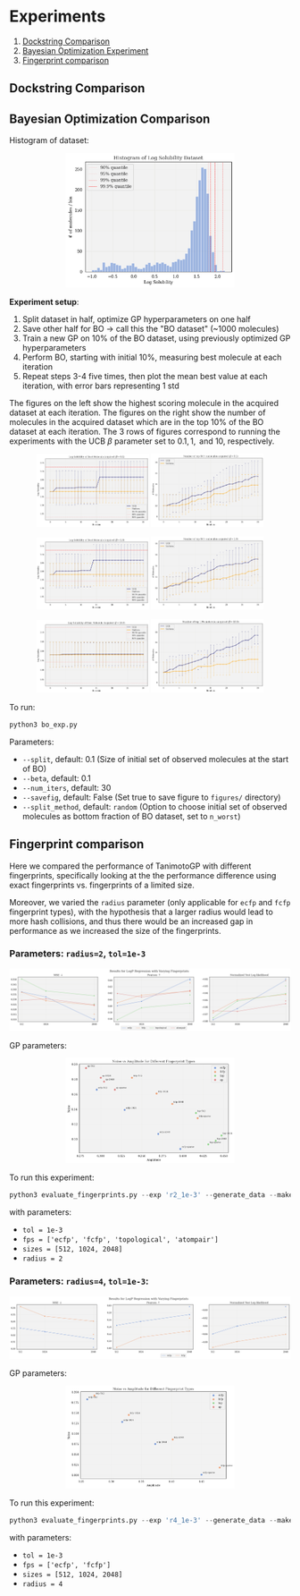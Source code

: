 # Experiments

1. [Dockstring Comparison](#dockstring-comparison)
2. [Bayesian Optimization Experiment](#bayesian-optimization-comparison)
3. [Fingerprint comparison](#fingerprint-comparison)

## Dockstring Comparison

## Bayesian Optimization Comparison

Histogram of dataset:

<p align="center">
<img src="figures/bayes_opt/data_hist.png" alt="data_hist.png" width="60%"/>
</p>

**Experiment setup**:
1. Split dataset in half, optimize GP hyperparameters on one half
2. Save other half for BO $\rightarrow$ call this the "BO dataset" (~1000 molecules)
3. Train a new GP on 10% of the BO dataset, using previously optimized GP hyperparameters
4. Perform BO, starting with initial 10%, measuring best molecule at each iteration
5. Repeat steps 3-4 five times, then plot the mean best value at each iteration, with error bars representing 1 std

The figures on the left show the highest scoring molecule in the acquired dataset at each iteration. The figures on the right show the number of molecules in the acquired dataset which are in the top 10% of the BO dataset at each iteration. The 3 rows of figures correspond to running the experiments with the UCB $\beta$ parameter set to $0.1, 1, \text{ and } 10$, respectively.


<p align="center">
<img src="figures/bayes_opt/bo-beta0.1.png" alt="bo-beta0.1.png" width="40%"/>
<img src="figures/bayes_opt/bo-beta0.1-top10.png" alt="bo-beta0.1-top10.png" width="40%"/>
</p>

<p align="center">
<img src="figures/bayes_opt/bo-beta1.0.png" alt="bo-beta1.0.png" width="40%"/>
<img src="figures/bayes_opt/bo-beta1.0-top10.png" alt="bo-beta1.0-top10.png" width="40%"/>
</p>

<p align="center">
<img src="figures/bayes_opt/bo-beta10.0.png" alt="bo-beta10.0.png" width="40%"/>
<img src="figures/bayes_opt/bo-beta10.0-top10.png" alt="bo-beta10.0-top10.png" width="40%"/>
</p>

To run:

```py
python3 bo_exp.py 
```

Parameters:

* `--split`, default: 0.1 (Size of initial set of observed molecules at the start of BO)
* `--beta`, default: 0.1
* `--num_iters`, default: 30
* `--savefig`, default: False (Set true to save figure to `figures/` directory)
* `--split_method`, default: `random` (Option to choose initial set of observed molecules as bottom fraction of BO dataset, set to `n_worst`)

## Fingerprint comparison

Here we compared the performance of TanimotoGP with different fingerprints, specifically looking at the the performance difference using exact fingerprints vs. fingerprints of a limited size.

Moreover, we varied the `radius` parameter (only applicable for `ecfp` and `fcfp` fingerprint types), with the hypothesis that a larger radius would lead to more hash collisions, and thus there would be an increased gap in performance as we increased the size of the fingerprints.

<!-- 
### Parameters: `radius=2`:

<p align="center">
<img src="figures/fp_comparison/r2/r2.png" alt="r2.png" width="100%"/>
</p>

As expected, the performance improves with as the size of the fingerprint increases.

### Parameters: `radius=4`:

<p align="center">
<img src="figures/fp_comparison/r4/r4.png" alt="r4.png" width="100%"/>
</p>

We can see that the increased number of hash collisions decreases performance for limited-size fingerprints. -->


### Parameters: `radius=2`, `tol=1e-3`

<p align="center">
<img src="figures/fp_comparison/r2_1e-3/r2_1e-3.png" alt="r2_1e-3.png" width="100%"/>
</p>

GP parameters:

<p align="center">
<img src="figures/fp_comparison/r2_1e-3/r2_1e-3_params.png" alt="r2_1e-3_params.png" width="60%"/>
</p>

To run this experiment:

```py
python3 evaluate_fingerprints.py --exp 'r2_1e-3' --generate_data --make_plots --savefig --radius 2 --tol 1e-3
```
with parameters:
* `tol = 1e-3`
* `fps = ['ecfp', 'fcfp', 'topological', 'atompair']`
* `sizes = [512, 1024, 2048]`
* `radius = 2`


### Parameters: `radius=4`, `tol=1e-3`:

<p align="center">
<img src="figures/fp_comparison/r4_1e-3/r4_1e-3.png" alt="r4_1e-3.png" width="100%"/>
</p>

GP parameters:

<p align="center">
<img src="figures/fp_comparison/r4_1e-3/r4_1e-3_params.png" alt="r4_1e-3_params.png" width="60%"/>
</p>

To run this experiment:

```py
python3 evaluate_fingerprints.py --exp 'r4_1e-3' --generate_data --make_plots --savefig --radius 4 --tol 1e-3
```
with parameters:
* `tol = 1e-3`
* `fps = ['ecfp', 'fcfp']`
* `sizes = [512, 1024, 2048]`
* `radius = 4`